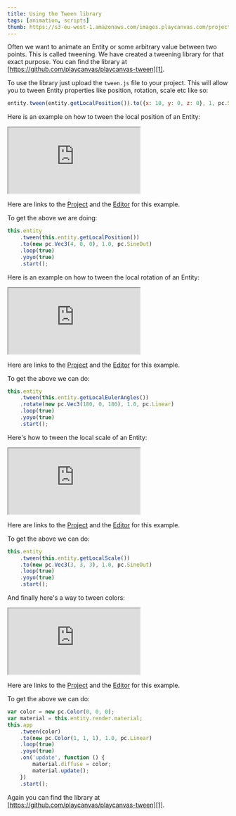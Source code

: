 ```yaml
---
title: Using the Tween library
tags: [animation, scripts]
thumb: https://s3-eu-west-1.amazonaws.com/images.playcanvas.com/projects/12/452634/BDFB7E-image-75.jpg
---
```


Often we want to animate an Entity or some arbitrary value between two points. This is called tweening. We have created a tweening library for that exact purpose. You can find the library at [https://github.com/playcanvas/playcanvas-tween][1].

To use the library just upload the `tween.js` file to your project. This will allow you to tween Entity properties like position, rotation, scale etc like so:

```javascript
entity.tween(entity.getLocalPosition()).to({x: 10, y: 0, z: 0}, 1, pc.SineOut);
```

Here is an example on how to tween the local position of an Entity:
<div className="iframe-container">
    <iframe loading="lazy" src="https://playcanv.as/b/wEftzstB/" title="Using the Tween library"></iframe>
</div>

Here are links to the [Project][2] and the [Editor][3] for this example.

To get the above we are doing:

```javascript
this.entity
    .tween(this.entity.getLocalPosition())
    .to(new pc.Vec3(4, 0, 0), 1.0, pc.SineOut)
    .loop(true)
    .yoyo(true)
    .start();
```

Here is an example on how to tween the local rotation of an Entity:
<div className="iframe-container">
    <iframe loading="lazy" src="https://playcanv.as/b/H8553dGa/" title="Tween Local Rotation"></iframe>
</div>

Here are links to the [Project][2] and the [Editor][4] for this example.

To get the above we can do:

```javascript
this.entity
    .tween(this.entity.getLocalEulerAngles())
    .rotate(new pc.Vec3(180, 0, 180), 1.0, pc.Linear)
    .loop(true)
    .yoyo(true)
    .start();
```

Here's how to tween the local scale of an Entity:
<div className="iframe-container">
    <iframe loading="lazy" src="https://playcanv.as/b/ndTiHCpD/" title="Tween Local Scale"></iframe>
</div>

Here are links to the [Project][2] and the [Editor][5] for this example.

To get the above we can do:

```javascript
this.entity
    .tween(this.entity.getLocalScale())
    .to(new pc.Vec3(3, 3, 3), 1.0, pc.SineOut)
    .loop(true)
    .yoyo(true)
    .start();
```

And finally here's a way to tween colors:
<div className="iframe-container">
    <iframe loading="lazy" src="https://playcanv.as/b/aoRYsYrc/" title="Tween Material Color"></iframe>
</div>

Here are links to the [Project][2] and the [Editor][6] for this example.

To get the above we can do:

```javascript
var color = new pc.Color(0, 0, 0);
var material = this.entity.render.material;
this.app
    .tween(color)
    .to(new pc.Color(1, 1, 1), 1.0, pc.Linear)
    .loop(true)
    .yoyo(true)
    .on('update', function () {
        material.diffuse = color;
        material.update();
    })
    .start();
```

Again you can find the library at [https://github.com/playcanvas/playcanvas-tween][1].

[1]: https://github.com/playcanvas/playcanvas-tween
[2]: https://playcanvas.com/project/452634/overview/using-the-tween-library
[3]: https://playcanvas.com/editor/scene/491504
[4]: https://playcanvas.com/editor/scene/491558
[5]: https://playcanvas.com/editor/scene/491585
[6]: https://playcanvas.com/editor/scene/491559
